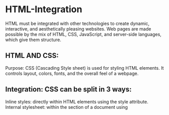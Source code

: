 # HTML-Integration

HTML must be integrated with other technologies to create dynamic, interactive, and aesthetically pleasing websites. Web pages are made possible by the mix of HTML, CSS, JavaScript, and server-side languages, which give them structure.

HTML AND CSS:
-------------------------------------------------------
Purpose: CSS (Cascading Style sheet) is used for styling HTML elements. It controls layout, colors, fonts, and the overall feel of a webpage.

Integration: CSS can be split in 3 ways:
--------------------------------------------------------
Inline styles: directly within HTML elements using the style attribute.
Internal stylesheet: within the <head> section of a document using <style> tags.
External stylesheet: linking the external CSS file using <link rel=” stylesheet”.

HTML AND JAVASCRIPT:
---------------------------------------------------------
Purpose: Web sites can have interactive elements and dynamic content thanks to JavaScript. It can react to user events, change HTML elements and CSS styles in real time, and retrieve data from servers without requiring a page reload.

Integration: JavaScript can be integrated into HTML documents in several ways:
----------------------------------------------------------
Inline: directly in HTML elements event attributes (e.g., onclick, onload).
Internal: within <script> tags in the HTML document, typically placed in the <head> or at the bottom of the <boy> to ensure the DOM is fully loaded.
External: linking to the external JavaScript files using <script src=” filename.js”> </script>

HTML and server-side languages:
---------------------------------------------------------
Purpose: server-side languages such as (e.g. PHP, Python, Ruby, Node.js) are used to generate dynamic HTML content, interact with databases and perform backend tasks.
Integration: server-side script generates content on the server and send it to the client. HTML forms can send data to server-side script for processing.

HTML and APIs/ Web Servers:
---------------------------------------------------------
Purpose: APIs and web services allow HTML pages to interact with external data sources and services.
Integration: using JavaScript to fetch data from APIs and dynamically insert it into the HTML document.

HTML DOCUMENT HEAD:
---------------------------------------------------------
THE <HEAD> section of the HTML document is a critical area that contains metadata, links to external resources and other elements that are not directly visible to users on the web pages itself. The head provides search engines and web browsers important details about the activity and content of the website.
The <TITLE> tag defines the title of the document which is displayed on the browser’s title bar or tab.

META Tags: 
---------------------------------------------------------
<meta charset=” UTF-8”>: specifies the character encoding for the document, essential for rendering.
<meta name =” viewpoint” content = “width=device-width, initial-scale=1.0”>:  It gives the browser instructions on how to manage the page's size and scale, which is crucial for responsive design.

Links to external sheets:
--------------------------------------------------------------
o	<link rel=” stylesheet” href=” style.css”>: links to the external style sheet for the website.
o	<link rel= “icon” href= “favicon.ico” type=” image/x-icon”>:  Specifies a favicon for the website, displayed in the browser's address bar and tabs.

Scripts: 
----------------------------------------------------------------
o	<script src= “script.js”></script>: links to external JavaScript file. While non-render blocking or async scripts can be placed in the body of a page, loading times for non-essential features can be accelerated by placing them in the head.

Other elements:
-----------------------------------------------------------------
o	<style>: contains the CSS external file.
o	<base href=” ….”: specifies a base URL for all relative URLs in the document.
o	<link rel=” canonical” href=”…”>: helps prevent duplicate content issues n SEO by specifying the “canonical” or preferred version of a web page URL.

Content Structuring:
Main:
----------------------------------------------------------------
The main element instructs the browser where to find the main content and is used just once per webpage.
Header:
---------------------------------------------------------------
The header and footer elements mark the header and footer areas on the page. Head is where the file's metadata lives and is not displayed to users. Header is used for site headers, article headers, and headers within the content (do not confuse head with header). A header is usually found at the beginning of the web page.

Footer:
----------------------------------------------------------------
The footer signifies that there are extra things to convey, regardless of its position on the page.

Article:
----------------------------------------------------------------
An article often starts with a title, subtitle, author's name, and publication date, which can also be considered a header. Many web pages end with a footer at the bottom, containing links, copyright information, and additional details about the company. The article element wraps around any type of content unit, whether it is a long-written article, a short snippet, a teaser card, a tweet, or even an app element. It represents a standalone unit of content.

Section:
------------------------------------------------------------------
The section element is used to mark sections of content. It is also useful for dividing different topic zones on a website. Each section typically starts with its own headline.

Aside:
------------------------------------------------------------------
Aside element is used for content that is off to the side, such as sidebar details or other information that goes with an article but isn't necessary for understanding its core idea. Advertisements can also be marked as an aside. Although the position on the page does not matter, the semantic meaning of these elements is crucial. The visual layout often conveys meaning, and these HTML elements help transfer that meaning from the design to the content.

When it comes together:
-----------------------------------------------------------------
When creating a web page with various HTML elements work together to form a cohesive structure, styling and functionality.
Document structure starts with the <Doctype html> declaration. The <HTML elements serves a root encapsulating the entire document.
In the <head> and <html> section contains metadata including the document title, character set and links to external sheet. The <body> section contains the content of the webpages.

Page layout:
-------------------------------------------------------------------
The <div> is responsible for grouping and structuring the content.
It helps create headers. Footers, sidebars and content areas allowing for flexible page layouts.
The semantic elements tags are: <header>, <footer>, <nav>, <main> and <article>

Text and formatting:
--------------------------------------------------------------------
Various text-related tags like <h1> to <h6>, <p>, and <span> are used for creating headings, paragraphs and inline styling.
Lists (<ul>, <ol>, <li>), line breaks (<br>), and horizontal rules (<hr>) help structure and format content.

Links and Media:
---------------------------------------------------------------------
Hyperlinks <a> are used to connect pages or resources.
Images <img> are embedded using the src attribute within appropriate containers.

Styling with CSS:
------------------------------------------------------------------
CSS is linked to HTML using the <link> tag or applied directly within the <style> tag.
Classes and IDs are used to target specific elements for styling.
The <style> tag in the <head> section or an external stylesheet enhances the visual presentation of the content.
